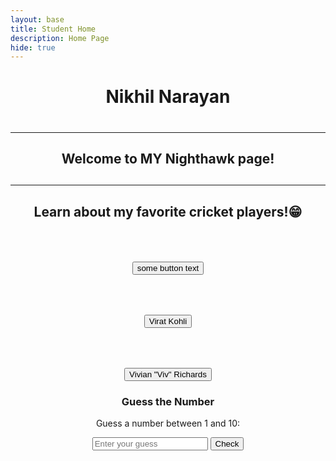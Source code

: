 ```yaml
---
layout: base
title: Student Home 
description: Home Page
hide: true
---
```


<center><h1>Nikhil Narayan<h1>
<hr>
<h2>Welcome to MY Nighthawk page!<h2>
<hr>
<h2><p>Learn about my favorite cricket players!😁</p></h2>
<br>
<h2><button>some button text</button></h2>
<br>
<div>
<a href ="https://www.espncricinfo.com/cricketers/virat-kohli-253802">
<h2><button>Virat Kohli</button></h2>
</a>
<br>
</div>
<a href ="https://www.espncricinfo.com/cricketers/viv-richards-52812">
<div>
    <h2><button>Vivian "Viv" Richards</button></h2></a>

    

</div>

<h3>Guess the Number</h3>
<p>Guess a number between 1 and 10:</p>
<input type="number" id="guess" placeholder="Enter your guess">
<button onclick="checkGuess()">Check</button>
<p id="game-result"></p>

<script>
var randomNumber = Math.floor(Math.random() * 10) + 1;
function checkGuess() {
  var userGuess = document.getElementById("guess").value;
  if(userGuess == randomNumber) {
    document.getElementById("game-result").innerText = "Correct!";
  } else {
    document.getElementById("game-result").innerText = "Try again!";
  }
}
</script>


